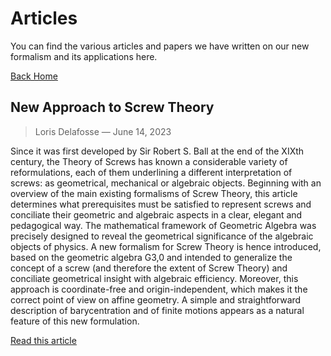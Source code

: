 # Articles

You can find the various articles and papers we have written on our new formalism and its applications here.

[Back Home](../index.md)

## New Approach to Screw Theory
> Loris Delafosse — June 14, 2023

Since it was first developed by Sir Robert S. Ball at the end of the XIXth century, the Theory of Screws has known a considerable variety of reformulations, each of them underlining a different interpretation of screws: as geometrical, mechanical or algebraic objects. Beginning with an overview of the main existing formalisms of Screw Theory, this article determines what prerequisites must be satisfied to represent screws and conciliate their geometric and algebraic aspects in a clear, elegant and pedagogical way. The mathematical framework of Geometric Algebra was precisely designed to reveal the geometrical significance of the algebraic objects of physics. A new formalism for Screw Theory is hence introduced, based on the geometric algebra G3,0 and intended to generalize
the concept of a screw (and therefore the extent of Screw Theory) and conciliate geometrical insight with algebraic efficiency. Moreover, this approach is coordinate-free and origin-independent, which makes it the correct point of view on affine geometry. A simple and straightforward description of barycentration and of finite motions appears as a natural feature of this new formulation.

[Read this article](pdfs/New_Approach_to_Screw_Theory.pdf)

